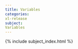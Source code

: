 ```yaml
---
title: Variables
categories:
xl-release
subject:
Variables
---
```


{% include subject_index.html %}
